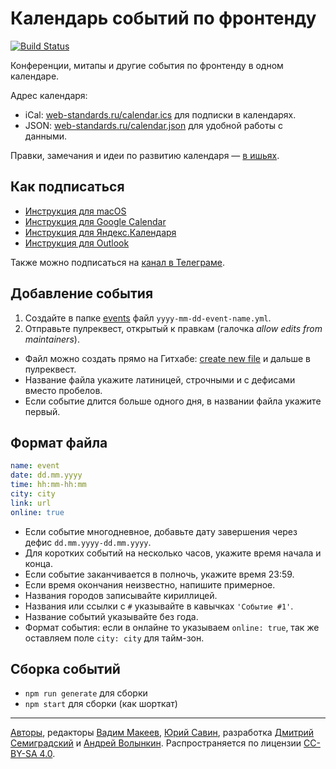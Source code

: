 # Календарь событий по фронтенду

[![Build Status](https://travis-ci.org/web-standards-ru/calendar.svg?branch=master)](https://travis-ci.org/web-standards-ru/calendar)

Конференции, митапы и другие события по фронтенду в одном календаре.

Адрес календаря:

- iCal: [web-standards.ru/calendar.ics](https://web-standards.ru/calendar.ics) для подписки в календарях.
- JSON: [web-standards.ru/calendar.json](https://web-standards.ru/calendar.json) для удобной работы с данными.

Правки, замечания и идеи по развитию календаря — [в ишьях](https://github.com/web-standards-ru/calendar/issues).

## Как подписаться

- [Инструкция для macOS](https://support.apple.com/ru-ru/HT202361)
- [Инструкция для Google Calendar](https://support.google.com/calendar/answer/37100)
- [Инструкция для Яндекс.Календаря](https://yandex.ru/support/calendar/common/create.html?lang=ru#subscribe)
- [Инструкция для Outlook](https://support.office.com/ru-ru/article/%D0%98%D0%BC%D0%BF%D0%BE%D1%80%D1%82-%D0%BA%D0%B0%D0%BB%D0%B5%D0%BD%D0%B4%D0%B0%D1%80%D1%8F-%D0%B8%D0%BB%D0%B8-%D0%BF%D0%BE%D0%B4%D0%BF%D0%B8%D1%81%D0%BA%D0%B0-%D0%BD%D0%B0-%D0%BD%D0%B5%D0%B3%D0%BE-%D0%B2-Outlook-com-%D0%B8%D0%BB%D0%B8-Outlook-%D0%B2-%D0%98%D0%BD%D1%82%D0%B5%D1%80%D0%BD%D0%B5%D1%82%D0%B5-cff1429c-5af6-41ec-a5b4-74f2c278e98c?omkt=ru-RU&ui=ru-RU&rs=ru-RU&ad=RU)

Также можно подписаться на [канал в Телеграме](https://t.me/webstandards_events).

## Добавление события

1. Создайте в папке [events](https://github.com/web-standards-ru/calendar/tree/master/events) файл `yyyy-mm-dd-event-name.yml`.
2. Отправьте пулреквест, открытый к правкам (галочка _allow edits from maintainers_).

- Файл можно создать прямо на Гитхабе: [create new file](https://github.com/web-standards-ru/calendar/new/master/events) и дальше в пулреквест.
- Название файла укажите латиницей, строчными и с дефисами вместо пробелов.
- Если событие длится больше одного дня, в названии файла укажите первый.

## Формат файла

```yml
name: event
date: dd.mm.yyyy
time: hh:mm-hh:mm
city: city
link: url
online: true
```

- Если событие многодневное, добавьте дату завершения через дефис `dd.mm.yyyy-dd.mm.yyyy`.
- Для коротких событий на несколько часов, укажите время начала и конца.
- Если событие заканчивается в полночь, укажите время 23:59.
- Если время окончания неизвестно, напишите примерное.
- Названия городов записывайте кириллицей.
- Названия или ссылки с `#` указывайте в кавычках `'Событие #1'`.
- Название событий указывайте без года.
- Формат события: если в онлайне то указываем `online: true`, так же оставляем поле `city: city` для тайм-зон.

## Сборка событий

- `npm run generate` для сборки
- `npm start` для сборки (как шорткат)

---
[Авторы](https://github.com/web-standards-ru/calendar/graphs/contributors), редакторы [Вадим Макеев](https://github.com/pepelsbey), [Юрий Савин](https://github.com/baitun), разработка [Дмитрий Семиградский](https://github.com/Semigradsky) и [Андрей Волынкин](https://github.com/Avol-V). Распространяется по лицензии [CC-BY-SA 4.0](https://creativecommons.org/licenses/by-sa/4.0/deed.ru).
